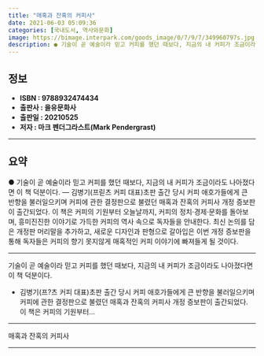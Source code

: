```yaml
---
title: "매혹과 잔혹의 커피사"
date: 2021-06-03 05:09:36
categories: [국내도서, 역사와문화]
image: https://bimage.interpark.com/goods_image/0/7/9/7/349960797s.jpg
description: ● 기술이 곧 예술이라 믿고 커피를 했던 때보다, 지금의 내 커피가 조금이라도 나아졌다면 이 책 덕분이다. ― 김병기(프릳츠 커피 대표)초판 출간 당시 커피 애호가들에게 큰 반향을 불러일으키며 커피에 관한 결정판으로 불렸던 매혹과 잔혹의 커피사 개정 증보판이 출간되었다. 이 책은 커피
---
```


## **정보**

- **ISBN : 9788932474434**
- **출판사 : 을유문화사**
- **출판일 : 20210525**
- **저자 : 마크 펜더그라스트(Mark Pendergrast)**

------



## **요약**

●  기술이 곧 예술이라 믿고 커피를 했던 때보다, 지금의 내 커피가 조금이라도 나아졌다면 이 책 덕분이다. ― 김병기(프릳츠 커피 대표)초판 출간 당시 커피 애호가들에게 큰 반향을 불러일으키며 커피에 관한 결정판으로 불렸던 매혹과 잔혹의 커피사 개정 증보판이 출간되었다. 이 책은 커피의 기원부터 오늘날까지, 커피의 정치·경제·문화를 돌아보며, 흥미진진한 이야기로 가득한 커피의 역사 속으로 독자들을 안내한다. 최신 논의를 담은 개정판 머리말을 추가하고, 새로운 디자인과 판형으로 갈아입은 이번 개정 증보판을 통해 독자들은 커피의 향기 못지않게 매혹적인 커피 이야기에 빠져들게 될 것이다.

------

기술이 곧 예술이라 믿고 커피를 했던 때보다,
지금의 내 커피가 조금이라도 나아졌다면 이 책 덕분이다. 
- 김병기(프?츠 커피 대표)초판 출간 당시 커피 애호가들에게 큰 반향을 불러일으키며 커피에 관한 결정판으로 불렸던 매혹과 잔혹의 커피사 개정 증보판이 출간되었다. 이 책은 커피의 기원부터... 

------


매혹과 잔혹의 커피사 

------


